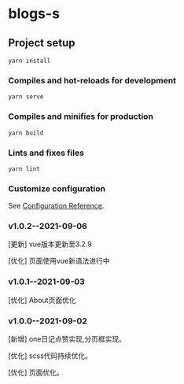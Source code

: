 <!--
 * @Author: your name
 * @Date: 2020-12-07 18:59:58
 * @LastEditTime: 2021-09-06 18:06:22
 * @LastEditors: Please set LastEditors
 * @Description: In User Settings Edit
 * @FilePath: \blogs-s\README.md
-->
# blogs-s

## Project setup
```
yarn install
```

### Compiles and hot-reloads for development
```
yarn serve
```

### Compiles and minifies for production
```
yarn build
```

### Lints and fixes files
```
yarn lint
```

### Customize configuration
See [Configuration Reference](https://cli.vuejs.org/config/).

### v1.0.2--2021-09-06

[更新] vue版本更新至3.2.9

[优化] 页面使用vue新语法进行中

### v1.0.1--2021-09-03

[优化] About页面优化

### v1.0.0--2021-09-02

[新增] one日记点赞实现,分页框实现。

[优化] scss代码持续优化。

[优化] 页面优化。

